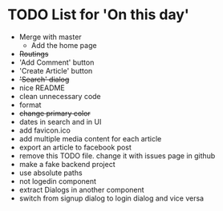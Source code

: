 # TODO List for 'On this day'

* Merge with master
    * Add the home page
* ~~Routings~~
* 'Add Comment' button
* 'Create Article' button
* ~~'Search' dialog~~
* nice README
* clean unnecessary code
* format
* ~~change primary color~~
* dates in search and in UI
* add favicon.ico
* add multiple media content for each article
* export an article to facebook post
* remove this TODO file. change it with issues page in github
* make a fake backend project
* use absolute paths
* not logedin component
* extract Dialogs in another component
* switch from signup dialog to login dialog and vice versa